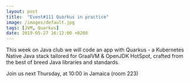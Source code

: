 ```yaml
---
layout: post
title:  "Event#111 Quarkus in practice"
image: /images/default.jpg
tags: [JVM, Quarkus]
date: 2019-05-27 16:12:00 +0200
---
```


This week on Java club we will code an app with Quarkus - a Kubernetes Native Java stack tailored for GraalVM & OpenJDK HotSpot, crafted from the best of breed Java libraries and standards.[]()

Join us next Thursday, at 10:00 in Jamaica (room 223)
